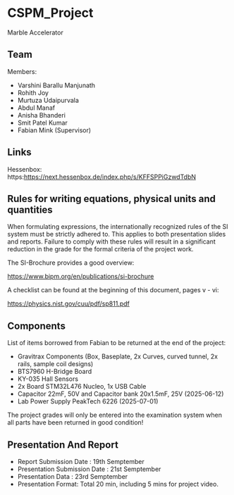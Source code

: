 # CSPM_Project
Marble Accelerator


## Team 

Members:

- Varshini Barallu Manjunath
- Rohith Joy
- Murtuza Udaipurvala
- Abdul Manaf 
- Anisha Bhanderi
- Smit Patel Kumar
- Fabian Mink (Supervisor)

## Links

Hessenbox: https:https://next.hessenbox.de/index.php/s/KFFSPPiGzwdTdbN

## Rules for writing equations, physical units and quantities

When formulating expressions, the internationally recognized rules of the SI system must be strictly adhered to. This applies to both presentation slides and reports. Failure to comply with these rules will result in a significant reduction in the grade for the formal criteria of the project work.

The SI-Brochure provides a good overview:

https://www.bipm.org/en/publications/si-brochure

A checklist can be found at the beginning of this document, pages v - vi:

https://physics.nist.gov/cuu/pdf/sp811.pdf

## Components

List of items borrowed from Fabian to be returned at the end of the project:

- Gravitrax Components (Box, Baseplate, 2x Curves, curved tunnel, 2x rails, sample coil designs)
- BTS7960 H-Bridge Board
- KY-035 Hall Sensors
- 2x Board STM32L476 Nucleo, 1x USB Cable
- Capacitor 22mF, 50V and Capacitor bank 20x1.5mF, 25V (2025-06-12)
- Lab Power Supply PeakTech 6226 (2025-07-01)

The project grades will only be entered into the examination system when all parts have been returned in good condition!

## Presentation And Report 
- Report Submission Date : 19th Semptember
- Presentation Submission Date : 21st Semptember
- Presentation Data : 23rd Semptember 
- Presentation Format: Total 20 min, including 5 mins for project video. 


